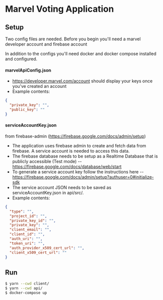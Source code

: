 # Marvel Voting Application

## Setup
Two config files are needed. Before you begin you'll need a marvel developer account and firebase account

In addition to the configs you'll need docker and docker compose installed and configured. 

#### marvelApiConfig.json
- https://developer.marvel.com/account should display your keys once you've created an account
- Example contents: 
```json
{
  "private_key": "",
  "public_key": ""
}
```

#### serviceAccountKey.json
 from firebase-admin (https://firebase.google.com/docs/admin/setup)
- The application uses firebase admin to create and fetch data from firebase. A service account is needed to access this data.
- The firebase database needs to be setup as a Realtime Database that is publicly accessible (Test mode) -- https://firebase.google.com/docs/database/web/start
- To generate a service account key follow the instructions here -- https://firebase.google.com/docs/admin/setup?authuser=0#initialize-sdk
- The service account JSON needs to be saved as serviceAccountKey.json in api/src/.
- Example contents: 
```json
{
  "type": "",
  "project_id": "",
  "private_key_id": "",
  "private_key": "",
  "client_email": "",
  "client_id": "",
  "auth_uri": "",
  "token_uri": "",
  "auth_provider_x509_cert_url": "",
  "client_x509_cert_url": ""
}
```

## Run
```bash
$ yarn --cwd client/
$ yarn --cwd api/
$ docker-compose up
```
